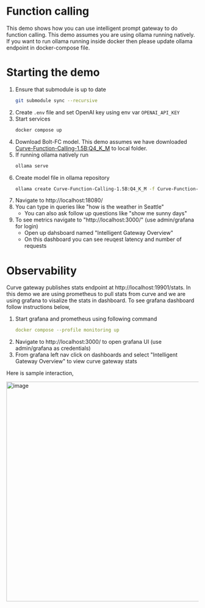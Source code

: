 # Function calling
This demo shows how you can use intelligent prompt gateway to do function calling. This demo assumes you are using ollama running natively. If you want to run ollama running inside docker then please update ollama endpoint in docker-compose file.

# Starting the demo
1. Ensure that submodule is up to date
   ```sh
   git submodule sync --recursive
   ```
1. Create `.env` file and set OpenAI key using env var `OPENAI_API_KEY`
1. Start services
   ```sh
   docker compose up
   ```
1. Download Bolt-FC model. This demo assumes we have downloaded [Curve-Function-Calling-1.5B:Q4_K_M](https://huggingface.co/curvelaboratorylabs/Curve-Function-Calling-1.5B.gguf/blob/main/Curve-Function-Calling-1.5B-Q4_K_M.gguf) to local folder.
1. If running ollama natively run
   ```sh
   ollama serve
   ```
2. Create model file in ollama repository
   ```sh
   ollama create Curve-Function-Calling-1.5B:Q4_K_M -f Curve-Function-Calling-1.5B-Q4_K_M.model_file
   ```
3. Navigate to http://localhost:18080/
4. You can type in queries like "how is the weather in Seattle"
   - You can also ask follow up questions like "show me sunny days"
5. To see metrics navigate to "http://localhost:3000/" (use admin/grafana for login)
   - Open up dahsboard named "Intelligent Gateway Overview"
   - On this dashboard you can see reuqest latency and number of requests

# Observability
Curve gateway publishes stats endpoint at http://localhost:19901/stats. In this demo we are using prometheus to pull stats from curve  and we are using grafana to visalize the stats in dashboard. To see grafana dashboard follow instructions below,

1. Start grafana and prometheus using following command
   ```yaml
   docker compose --profile monitoring up
   ```
1. Navigate to http://localhost:3000/ to open grafana UI (use admin/grafana as credentials)
1. From grafana left nav click on dashboards and select "Intelligent Gateway Overview" to view curve  gateway stats


Here is sample interaction,

<img width="575" alt="image" src="https://github.com/user-attachments/assets/e0929490-3eb2-4130-ae87-a732aea4d059">
